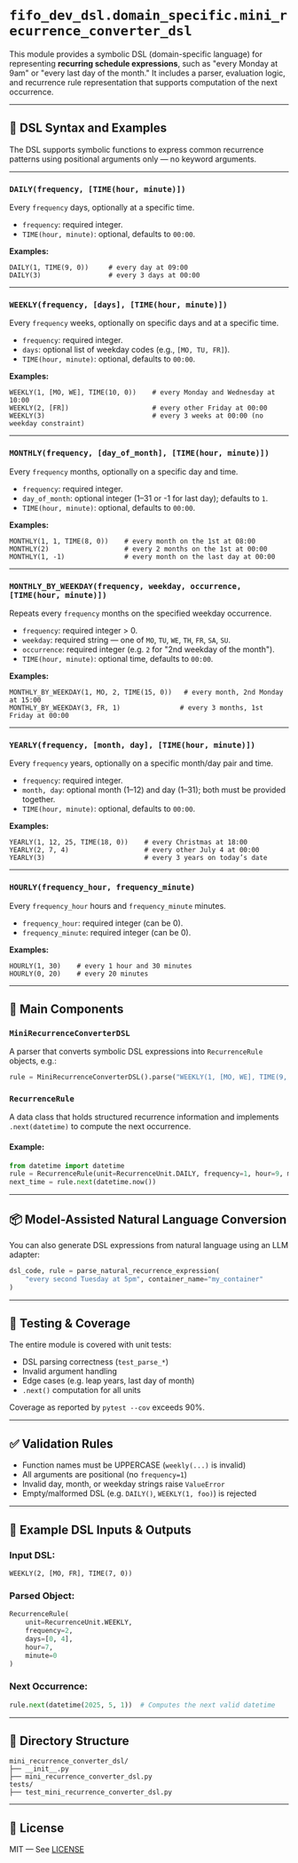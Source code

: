 # `fifo_dev_dsl.domain_specific.mini_recurrence_converter_dsl`

This module provides a symbolic DSL (domain-specific language) for representing **recurring schedule expressions**, such as "every Monday at 9am" or "every last day of the month." It includes a parser, evaluation logic, and recurrence rule representation that supports computation of the next occurrence.

---

## 📘 DSL Syntax and Examples

The DSL supports symbolic functions to express common recurrence patterns using positional arguments only — no keyword arguments.

---

### `DAILY(frequency, [TIME(hour, minute)])`

Every `frequency` days, optionally at a specific time.

- `frequency`: required integer.
- `TIME(hour, minute)`: optional, defaults to `00:00`.

**Examples:**
```
DAILY(1, TIME(9, 0))     # every day at 09:00  
DAILY(3)                 # every 3 days at 00:00  
```

---

### `WEEKLY(frequency, [days], [TIME(hour, minute)])`

Every `frequency` weeks, optionally on specific days and at a specific time.

- `frequency`: required integer.
- `days`: optional list of weekday codes (e.g., `[MO, TU, FR]`).
- `TIME(hour, minute)`: optional, defaults to `00:00`.

**Examples:**
```
WEEKLY(1, [MO, WE], TIME(10, 0))    # every Monday and Wednesday at 10:00  
WEEKLY(2, [FR])                     # every other Friday at 00:00  
WEEKLY(3)                           # every 3 weeks at 00:00 (no weekday constraint)  
```

---

### `MONTHLY(frequency, [day_of_month], [TIME(hour, minute)])`

Every `frequency` months, optionally on a specific day and time.

- `frequency`: required integer.
- `day_of_month`: optional integer (1–31 or -1 for last day); defaults to `1`.
- `TIME(hour, minute)`: optional, defaults to `00:00`.

**Examples:**
```
MONTHLY(1, 1, TIME(8, 0))    # every month on the 1st at 08:00  
MONTHLY(2)                   # every 2 months on the 1st at 00:00  
MONTHLY(1, -1)               # every month on the last day at 00:00  
```

---

### `MONTHLY_BY_WEEKDAY(frequency, weekday, occurrence, [TIME(hour, minute)])`

Repeats every `frequency` months on the specified weekday occurrence.

- `frequency`: required integer > 0.
- `weekday`: required string — one of `MO`, `TU`, `WE`, `TH`, `FR`, `SA`, `SU`.
- `occurrence`: required integer (e.g. `2` for "2nd weekday of the month").
- `TIME(hour, minute)`: optional time, defaults to `00:00`.

**Examples:**

```
MONTHLY_BY_WEEKDAY(1, MO, 2, TIME(15, 0))   # every month, 2nd Monday at 15:00  
MONTHLY_BY_WEEKDAY(3, FR, 1)               # every 3 months, 1st Friday at 00:00
```

---

### `YEARLY(frequency, [month, day], [TIME(hour, minute)])`

Every `frequency` years, optionally on a specific month/day pair and time.

- `frequency`: required integer.
- `month, day`: optional month (1–12) and day (1–31); both must be provided together.
- `TIME(hour, minute)`: optional, defaults to `00:00`.

**Examples:**
```
YEARLY(1, 12, 25, TIME(18, 0))    # every Christmas at 18:00  
YEARLY(2, 7, 4)                   # every other July 4 at 00:00  
YEARLY(3)                         # every 3 years on today’s date  
```

---

### `HOURLY(frequency_hour, frequency_minute)`

Every `frequency_hour` hours and `frequency_minute` minutes.

- `frequency_hour`: required integer (can be 0).
- `frequency_minute`: required integer (can be 0).

**Examples:**
```
HOURLY(1, 30)    # every 1 hour and 30 minutes  
HOURLY(0, 20)    # every 20 minutes  
```

---

## 🔁 Main Components

### `MiniRecurrenceConverterDSL`

A parser that converts symbolic DSL expressions into `RecurrenceRule` objects, e.g.:

```python
rule = MiniRecurrenceConverterDSL().parse("WEEKLY(1, [MO, WE], TIME(9, 0))")
```

### `RecurrenceRule`

A data class that holds structured recurrence information and implements `.next(datetime)` to compute the next occurrence.

#### Example:

```python
from datetime import datetime
rule = RecurrenceRule(unit=RecurrenceUnit.DAILY, frequency=1, hour=9, minute=0)
next_time = rule.next(datetime.now())
```

---

## 📦 Model-Assisted Natural Language Conversion

You can also generate DSL expressions from natural language using an LLM adapter:

```python
dsl_code, rule = parse_natural_recurrence_expression(
    "every second Tuesday at 5pm", container_name="my_container"
)
```

---

## 🧪 Testing & Coverage

The entire module is covered with unit tests:
- DSL parsing correctness (`test_parse_*`)
- Invalid argument handling
- Edge cases (e.g. leap years, last day of month)
- `.next()` computation for all units

Coverage as reported by `pytest --cov` exceeds 90%.

---

## ✅ Validation Rules

- Function names must be UPPERCASE (`weekly(...)` is invalid)
- All arguments are positional (no `frequency=1`)
- Invalid day, month, or weekday strings raise `ValueError`
- Empty/malformed DSL (e.g. `DAILY()`, `WEEKLY(1, foo)`) is rejected

---

## 🔄 Example DSL Inputs & Outputs

### Input DSL:
```
WEEKLY(2, [MO, FR], TIME(7, 0))
```

### Parsed Object:
```python
RecurrenceRule(
    unit=RecurrenceUnit.WEEKLY,
    frequency=2,
    days=[0, 4],
    hour=7,
    minute=0
)
```

### Next Occurrence:
```python
rule.next(datetime(2025, 5, 1))  # Computes the next valid datetime
```

---

## 🧱 Directory Structure

```
mini_recurrence_converter_dsl/
├── __init__.py
├── mini_recurrence_converter_dsl.py
tests/
├── test_mini_recurrence_converter_dsl.py
```

---

## 📜 License

MIT — See [LICENSE](../../../LICENSE)
